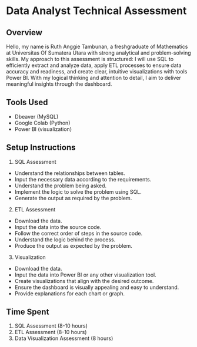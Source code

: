 # Data Analyst Technical Assessment

## Overview
Hello, my name is Ruth Anggie Tambunan, a freshgraduate of Mathematics at Universitas Of Sumatera Utara with strong analytical and problem-solving skills. My approach to this assessment is structured: I will use SQL to efficiently extract and analyze data, apply ETL processes to ensure data accuracy and readiness, and create clear, intuitive visualizations with tools Power BI. With my logical thinking and attention to detail, I aim to deliver meaningful insights through the dashboard.

## Tools Used
- Dbeaver (MySQL)
- Google Colab (Python)
- Power BI (visualization)

## Setup Instructions
1. SQL Assessment

- Understand the relationships between tables.
- Input the necessary data according to the requirements.
- Understand the problem being asked.
- Implement the logic to solve the problem using SQL.
- Generate the output as required by the problem.

2. ETL Assessment

- Download the data.
- Input the data into the source code.
- Follow the correct order of steps in the source code.
- Understand the logic behind the process.
- Produce the output as expected by the problem.

3. Visualization

- Download the data.
- Input the data into Power BI or any other visualization tool.
- Create visualizations that align with the desired outcome.
- Ensure the dashboard is visually appealing and easy to understand.
- Provide explanations for each chart or graph.

## Time Spent
1. SQL Assessment (8-10 hours)
2. ETL Assessment (8-10 hours)
3. Data Visualization Assessment (8 hours)
